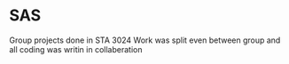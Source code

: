 # SAS
Group projects done in STA 3024
Work was split even between group and all coding was writin in collaberation 
